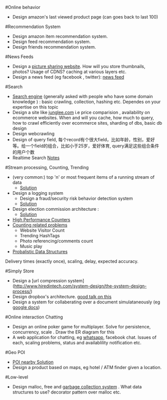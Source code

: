 #Online behavior
* Design amazon's last viewed product page (can goes back to last 100)

#Recommendation System
* Design amazon item recommendation system.
* Design feed recommendation system.
* Design friends recommendation system.

#News Feeds
* Design a [picture sharing website](http://highscalability.com/blog/2011/12/6/instagram-architecture-14-million-users-terabytes-of-photos.html). How will you store thumbnails, photos? Usage of CDNS? caching at various layers etc.
* Design a news feed (eg facebook , twitter): [news feed](http://www.quora.com/Software-Engineering-Best-Practices/What-are-best-practices-for-building-something-like-a-News-Feed)

#Search
* [Search engine](http://infolab.stanford.edu/~backrub/google.html) (generally asked with people who have some domain knowledge ) : basic crawling, collection, hashing etc. Dependes on your expertise on this topic
* Design a site like [junglee.com](http://www.junglee.com/) i.e price comparision , availability on ecommerce websites. When and will you cache, how much to query, how to crawl efficiently over ecommerce sites, sharding of dbs, basic db design
* Design webcrawling
* Design of query field, 每个record有个很大field，比如年龄，性别，爱好等。给一个field的组合，比如小于25岁，爱好体育,
query满足这些组合条件的用户个数
* Realtime Search
[Notes](https://github.com/rw2409/system_design/blob/master/ClassicalProblems/SearchRelated.md)

#Stream processing, Counting, Trending
* (very common:) top 'n' or most frequent items of a running stream of data
  * [Solution](https://github.com/rw2409/system_design/blob/master/ClassicalProblems/TopOrMaxFromStream.md)
* Design a logging system
  * Design a fraud/security risk behavior detection system
  * [Solution](https://github.com/rw2409/system_design/blob/master/ClassicalProblems/LoggingMetricsSystem.md)
* Design election commission architecture :
  * [Solution](https://github.com/rw2409/system_design/blob/master/ClassicalProblems/ElectionCommission.md)
* [High Performance Counters](https://github.com/rw2409/system_design/blob/master/ClassicalProblems/HighPerformanceCounters.md)
* [Counting related problems](https://github.com/rw2409/system_design/blob/master/ClassicalProblems/CountingRelatedProblems.md)
  * Website Visitor Count
  * Trending HashTags
  * Photo referencing/comments count
  * Music play
* [Probalistic Data Structures](https://github.com/rw2409/system_design/blob/master/ClassicalProblems/ProbalisticDataStructures.md)

Delivery times (exactly once), scaling, delay, expected accuracy.

#Simply Store
* Design a [url compression system] (http://www.hiredintech.com/system-design/the-system-design-process/)
* Design dropbox's architecture. [good talk on this](https://www.youtube.com/watch?v=PE4gwstWhmc)
* Design a system for collaberating over a document simulataneously (eg [google docs](https://neil.fraser.name/writing/sync/))

#Online interaction Chatting
* Design an online poker game for multiplayer. Solve for persistence, concurrency, scale . Draw the ER diagram for this
* A web application for chatting, eg [whatsapp](http://highscalability.com/blog/2014/2/26/the-whatsapp-architecture-facebook-bought-for-19-billion.html), facebook chat. Issues of each, scaling problems, status and availablility notification etc.


#Geo POI
* [POI nearby Solution](https://github.com/rw2409/system_design/blob/master/ClassicalProblems/Geo-Poi.md)
* Design a product based on maps, eg hotel / ATM finder given a location.

#Low-level
* Design malloc, free and [garbage collection system](http://courses.cs.washington.edu/courses/csep521/07wi/prj/rick.pdf) . What data structures to use? decorator pattern over malloc etc.

